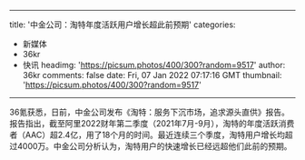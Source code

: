 
---
title: '中金公司：淘特年度活跃用户增长超此前预期'
categories: 
 - 新媒体
 - 36kr
 - 快讯
headimg: 'https://picsum.photos/400/300?random=9517'
author: 36kr
comments: false
date: Fri, 07 Jan 2022 07:17:16 GMT
thumbnail: 'https://picsum.photos/400/300?random=9517'
---

<div>   
36氪获悉，日前，中金公司发布《淘特：服务下沉市场，追求源头直供》报告。报告指出，截至阿里2022财年第二季度（2021年7月-9月），淘特的年度活跃消费者（AAC）超2.4亿，用了18个月的时间。最近连续三个季度，淘特用户增长均超过4000万。中金公司分析认为，淘特用户的快速增长已经远超他们此前的预期。  
</div>
            